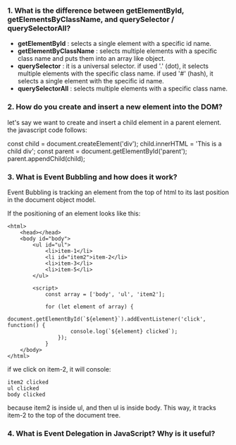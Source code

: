 ### **1. What is the difference between getElementById, getElementsByClassName, and querySelector / querySelectorAll**?

- **getElementById** : selects a single element with a specific id name.
- **getElementByClassName** : selects multiple elements with a specific class name and puts them into an array like object.
- **querySelector** : it is a universal selector. if used '.' (dot), it selects multiple elements with the specific class name. if used '#' (hash), it selects a single element with the specific id name.
- **querySelectorAll** : selects multiple elements with a specific class name.

### **2. How do you create and insert a new element into the DOM**?

let's say we want to create and insert a child element in a parent element. the javascript code follows:

const child = document.createElement('div');
child.innerHTML = 'This is a child div';
const parent = document.getElementById('parent');
parent.appendChild(child);

### 3. What is **Event Bubbling** and how does it work?

Event Bubbling is tracking an element from the top of html to its last position in the document object model.

If the positioning of an element looks like this:

    <html>
        <head></head>
        <body id="body">
            <ul id="ul">
                <li>item-1</li>
                <li id="item2">item-2</li>
                <li>item-3</li>
                <li>item-5</li>
            </ul>

            <script>
                const array = ['body', 'ul', 'item2'];

                for (let element of array) {
                    document.getElementById(`${element}`).addEventListener('click', function() {
                        console.log(`${element} clicked`);
                    });
                }
        </body>
    </html>

if we click on item-2, it will console:

    item2 clicked
    ul clicked
    body clicked

because item2 is inside ul, and then ul is inside body. This way, it tracks item-2 to the top of the document tree.

### **4. What is Event Delegation in JavaScript? Why is it useful?**
